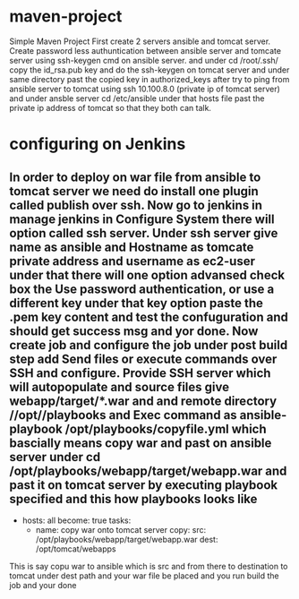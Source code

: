 # maven-project

Simple Maven Project
First create 2 servers ansible and tomcat server.
Create password less authuntication between ansible server and tomcate server using ssh-keygen cmd on ansible server.
and under cd /root/.ssh/ copy the id_rsa.pub key and do the ssh-keygen on tomcat server and under same directory past the copied key in authorized_keys
after try to ping from ansible server to tomcat using ssh 10.100.8.0 (private ip of tomcat server)
and under ansble server cd /etc/ansible under that hosts file past the private ip address of tomcat so that they both can talk.
# configuring on Jenkins 

In order to deploy on war file from ansible to tomcat server we need do install one plugin called publish over ssh.
Now go to jenkins in manage jenkins in Configure System there will option called ssh server.
Under ssh server give name as ansible and Hostname as tomcate private address and username as ec2-user 
under that there will one option advansed check box the Use password authentication, or use a different key under that key option 
paste the .pem key content and test the confuguration and should get success msg and yor done.
Now create job and configure the job under post build step add Send files or execute commands over SSH and configure.
Provide SSH server which will autopopulate and source files give webapp/target/*.war and and remote directory //opt//playbooks and Exec command as ansible-playbook /opt/playbooks/copyfile.yml
which bascially means copy war and past on ansible server under cd /opt/playbooks/webapp/target/webapp.war and past it on tomcat server by executing playbook  specified
and this how playbooks looks like 
---
- hosts: all
  become: true
  tasks:
    - name: copy war onto tomcat server
      copy:
        src: /opt/playbooks/webapp/target/webapp.war
        dest: /opt/tomcat/webapps
        
This is say copu war to ansible which is src and from there to destination to tomcat under dest path and your war file be placed
and you run build the job and your done
